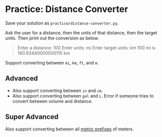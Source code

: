 # Practice: Distance Converter

Save your solution as `practice/distance-converter.py`.

Ask the user for a distance, then the units of that distance, then the target units.
Then print out the conversion as below.

> Enter a distance:
> 100
> Enter units:
> mi
> Enter target units:
> km
> 100 mi is 160.93440000000115 km

Support converting between `mi`, `km`, `ft`, and `m`.

## Advanced

* Also support converting between `in` and `cm`.
* Also support converting between `gal` and `L`.
  Error if someone tries to convert between volume and distance.

## Super Advanced

Also support converting between all [metric prefixes](https://en.wikipedia.org/wiki/Metric_prefix) of meters.
